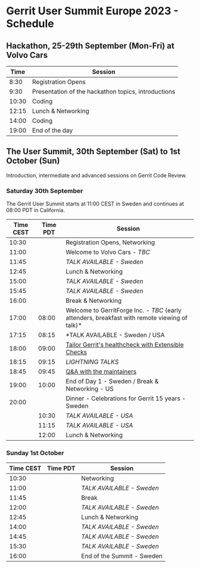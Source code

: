 # Gerrit User Summit Europe 2023 - Schedule

## Hackathon, 25-29th September (Mon-Fri) at Volvo Cars

| Time  | Session
|-------|-----------------------------------------------------
|  8:30 | Registration Opens
|  9:30 | Presentation of the hackathon topics, introductions
| 10:30 | Coding
| 12:15 | Lunch & Networking
| 14:00 | Coding
| 19:00 | End of the day

## The User Summit, 30th September (Sat) to 1st October (Sun)

Introduction, intermediate and advanced sessions on Gerrit Code Review.

### Saturday 30th September

The Gerrit User Summit starts at 11:00 CEST in Sweden and continues at 08:00 PDT in California.

| Time CEST | Time PDT  | Session
|-----------|-----------|-------------------------------------------------
| 10:30     |           | Registration Opens, Networking
| 11:00     |           | Welcome to Volvo Cars - *TBC*
| 11:45     |           | *TALK AVAILABLE - Sweden*
| 12:45     |           | Lunch & Networking
| 15:00     |           | *TALK AVAILABLE - Sweden*
| 15:45     |           | *TALK AVAILABLE - Sweden*
| 16:00     |           | Break & Networking
| 17:00     | 08:00     | Welcome to GerritForge Inc. - *TBC* (early attenders, breakfast with remote viewing of talk)*
| 17:15     | 08:15     | *TALK AVAILABLE - Sweden / USA
| 18:00     | 09:00     | [Tailor Gerrit's healthcheck with Extensible Checks](sessions/extensible-healthcheck.md)
| 18:15     | 09:15     | *LIGHTNING TALKS*
| 18:45     | 09:45     | [Q&A with the maintainers](schedule/maintainers-qa.md)
| 19:00     | 10:00     | End of Day 1 - Sweden / Break & Networking - US
| 20:00     |           | Dinner - Celebrations for Gerrit 15 years - Sweden
|           | 10:30     | *TALK AVAILABLE - USA*
|           | 11:15     | *TALK AVAILABLE - USA*
|           | 12:00     | Lunch & Networking

### Sunday 1st October

| Time CEST | Time PDT  | Session
|-----------|-----------|-------------------------------------------------
| 10:30     |           | Networking
| 11:00     |           | *TALK AVAILABLE - Sweden*
| 11:45     |           | Break
| 12:00     |           | *TALK AVAILABLE - Sweden*
| 12:45     |           | Lunch & Networking
| 14:00     |           | *TALK AVAILABLE - Sweden*
| 14:45     |           | *TALK AVAILABLE - Sweden*
| 15:30     |           | *TALK AVAILABLE - Sweden*
| 16:00     |           | End of the Summit - Sweden
